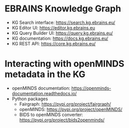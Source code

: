 # EBRAINS Knowledge Graph

 - KG Search interface: https://search.kg.ebrains.eu/
 - KG Editor UI: https://editor.kg.ebrains.eu
 - KG Query Builder UI: https://query.kg.ebrains.eu/
 - KG documentation: https://docs.kg.ebrains.eu/
 - KG REST API: https://core.kg.ebrains.eu/

# Interacting with openMINDS metadata in the KG

 - openMINDS documentation: https://openminds-documentation.readthedocs.io/
 - Python packages
   - Fairgraph: https://pypi.org/project/fairgraph/
   - openMINDS: https://pypi.org/project/openMINDS/
   - BIDS to openMINDS converter: https://pypi.org/project/bids2openminds/
